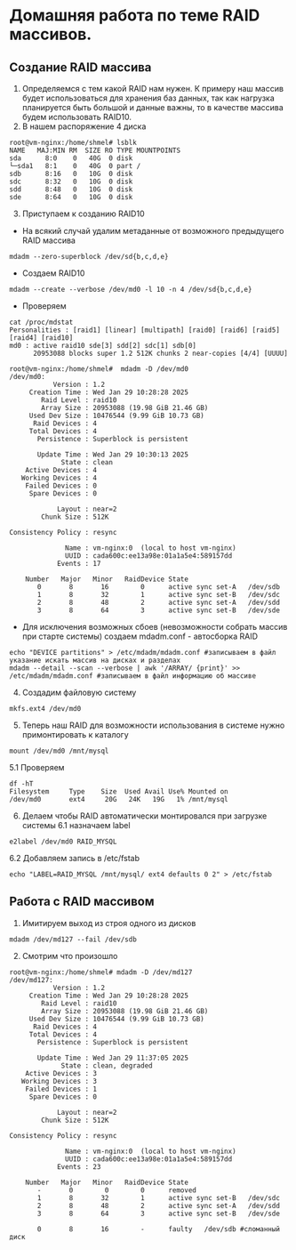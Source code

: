 # Домашняя работа по теме RAID массивов.
## Создание RAID массива
1. Определяемся с тем какой RAID нам нужен. К примеру наш массив будет использоваться для хранения баз данных, так как нагрузка планируется быть большой и данные важны, то в качестве массива будем использовать RAID10.
2. В нашем распоряжение 4 диска
```
root@vm-nginx:/home/shmel# lsblk
NAME   MAJ:MIN RM  SIZE RO TYPE MOUNTPOINTS
sda      8:0    0   40G  0 disk 
└─sda1   8:1    0   40G  0 part /
sdb      8:16   0   10G  0 disk 
sdc      8:32   0   10G  0 disk 
sdd      8:48   0   10G  0 disk 
sde      8:64   0   10G  0 disk 
```
3. Приступаем к созданию RAID10
- На всякий случай удалим метаданные от возможного предыдущего RAID массива
```
mdadm --zero-superblock /dev/sd{b,c,d,e}
```
- Создаем RAID10
```
mdadm --create --verbose /dev/md0 -l 10 -n 4 /dev/sd{b,c,d,e}
```
- Проверяем
```
cat /proc/mdstat
Personalities : [raid1] [linear] [multipath] [raid0] [raid6] [raid5] [raid4] [raid10] 
md0 : active raid10 sde[3] sdd[2] sdc[1] sdb[0]
      20953088 blocks super 1.2 512K chunks 2 near-copies [4/4] [UUUU]
```
```
root@vm-nginx:/home/shmel#  mdadm -D /dev/md0
/dev/md0:
           Version : 1.2
     Creation Time : Wed Jan 29 10:28:28 2025
        Raid Level : raid10
        Array Size : 20953088 (19.98 GiB 21.46 GB)
     Used Dev Size : 10476544 (9.99 GiB 10.73 GB)
      Raid Devices : 4
     Total Devices : 4
       Persistence : Superblock is persistent

       Update Time : Wed Jan 29 10:30:13 2025
             State : clean 
    Active Devices : 4
   Working Devices : 4
    Failed Devices : 0
     Spare Devices : 0

            Layout : near=2
        Chunk Size : 512K

Consistency Policy : resync

              Name : vm-nginx:0  (local to host vm-nginx)
              UUID : cada600c:ee13a98e:01a1a5e4:589157dd
            Events : 17

    Number   Major   Minor   RaidDevice State
       0       8       16        0      active sync set-A   /dev/sdb
       1       8       32        1      active sync set-B   /dev/sdc
       2       8       48        2      active sync set-A   /dev/sdd
       3       8       64        3      active sync set-B   /dev/sde
```
- Для исключения возможных сбоев (невозможности собрать массив при старте системы)  создаем mdadm.conf - автосборка RAID
```
echo "DEVICE partitions" > /etc/mdadm/mdadm.conf #записываем в файл указание искать массив на дисках и разделах
mdadm --detail --scan --verbose | awk '/ARRAY/ {print}' >> /etc/mdadm/mdadm.conf #записываем в файл информацию об массиве
```
4. Создадим файловую систему
```
mkfs.ext4 /dev/md0
```
5. Теперь наш RAID для возможности использования в системе нужно примонтировать к каталогу
```
mount /dev/md0 /mnt/mysql
```
5.1 Проверяем
```
df -hT
Filesystem     Type    Size  Used Avail Use% Mounted on
/dev/md0       ext4     20G   24K   19G   1% /mnt/mysql
```
6. Делаем чтобы RAID автоматически монтировался при загрузке системы
6.1 назначаем label
```
e2label /dev/md0 RAID_MYSQL
```
6.2 Добавляем запись в /etc/fstab
```
echo "LABEL=RAID_MYSQL /mnt/mysql/ ext4 defaults 0 2" > /etc/fstab
```

## Работа с RAID массивом
1. Имитируем выход из строя одного из дисков
```
mdadm /dev/md127 --fail /dev/sdb
```
2. Cмотрим что произошло
```
root@vm-nginx:/home/shmel# mdadm -D /dev/md127
/dev/md127:
           Version : 1.2
     Creation Time : Wed Jan 29 10:28:28 2025
        Raid Level : raid10
        Array Size : 20953088 (19.98 GiB 21.46 GB)
     Used Dev Size : 10476544 (9.99 GiB 10.73 GB)
      Raid Devices : 4
     Total Devices : 4
       Persistence : Superblock is persistent

       Update Time : Wed Jan 29 11:37:05 2025
             State : clean, degraded 
    Active Devices : 3
   Working Devices : 3
    Failed Devices : 1
     Spare Devices : 0

            Layout : near=2
        Chunk Size : 512K

Consistency Policy : resync

              Name : vm-nginx:0  (local to host vm-nginx)
              UUID : cada600c:ee13a98e:01a1a5e4:589157dd
            Events : 23

    Number   Major   Minor   RaidDevice State
       -       0        0        0      removed
       1       8       32        1      active sync set-B   /dev/sdc
       2       8       48        2      active sync set-A   /dev/sdd
       3       8       64        3      active sync set-B   /dev/sde

       0       8       16        -      faulty   /dev/sdb #сломанный диск
```
